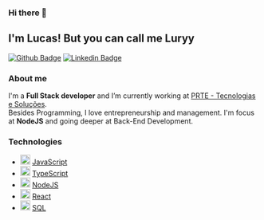 ### Hi there 👋

## I'm Lucas! But you can call me Luryy

[![Github Badge](https://img.shields.io/badge/-Github-000?style=flat-square&logo=Github&logoColor=white&link=https://github.com/luryy)](https://github.com/luryy)
[![Linkedin Badge](https://img.shields.io/badge/-LinkedIn-blue?style=flat-square&logo=Linkedin&logoColor=white&link=https://www.linkedin.com/in/lucas-yuri/)](https://www.linkedin.com/lucas-yuri/)

### About me
I'm a **Full Stack developer** and I’m currently working at [PRTE - Tecnologias e Soluções](https://prte.com.br/).</br>
Besides Programming, I love entrepreneurship and management. I'm focus at **NodeJS** and going deeper at Back-End Development.


### Technologies
  - [<img height="20" src="https://user-images.githubusercontent.com/59494158/93822357-7d5e7f80-fc36-11ea-87e3-2a23cfba5784.png">](https://www.javascript.com/) 
  [JavaScript](https://www.javascript.com/) 
  - [<img height="20" src="https://user-images.githubusercontent.com/59494158/93822380-87807e00-fc36-11ea-9e6d-9a5e983cbb76.png">](https://www.typescriptlang.org/)
  [TypeScript](https://www.typescriptlang.org/) 
  - [<img height="20" src="https://user-images.githubusercontent.com/59494158/93822362-80597000-fc36-11ea-8ab8-4f0141bf6f6d.png">](https://nodejs.org/en/) 
  [NodeJS](https://nodejs.org/en/)
  - [<img height="20" src="https://user-images.githubusercontent.com/59494158/93822366-83546080-fc36-11ea-9614-76d174b1b2f4.png">](https://reactjs.org/) 
  [React](https://reactjs.org/)
  - [<img height="20" src="https://user-images.githubusercontent.com/59494158/93822375-85b6ba80-fc36-11ea-8eea-850f714ebf92.png">](https://www.postgresql.org/) 
  [SQL](https://www.postgresql.org/) 
